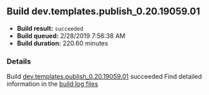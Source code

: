 ## Build dev.templates.publish_0.20.19059.01
- **Build result:** `succeeded`
- **Build queued:** 2/28/2019 7:56:38 AM
- **Build duration:** 220.60 minutes
### Details
Build [dev.templates.publish_0.20.19059.01](https://winappstudio.visualstudio.com/web/build.aspx?pcguid=a4ef43be-68ce-4195-a619-079b4d9834c2&builduri=vstfs%3a%2f%2f%2fBuild%2fBuild%2f27166) succeeded
Find detailed information in the [build log files](https://uwpctdiags.blob.core.windows.net/buildlogs/dev.templates.publish_0.20.19059.01_logs.zip)
